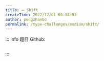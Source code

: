 ```yaml
---
title: ➖ Shift
createTime: 2022/12/01 03:54:53
author: pengzhanbo
permalink: /type-challenges/medium/shift/
---
```


::: info 题目
Github: []()

```ts

```

:::
